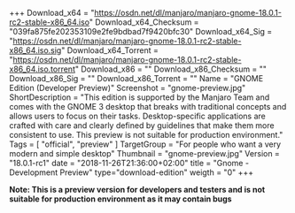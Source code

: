+++
Download_x64 = "https://osdn.net/dl/manjaro/manjaro-gnome-18.0.1-rc2-stable-x86_64.iso"
Download_x64_Checksum = "039fa875fe202353109e2fe9bdbad7f9420bfc30"
Download_x64_Sig = "https://osdn.net/dl/manjaro/manjaro-gnome-18.0.1-rc2-stable-x86_64.iso.sig"
Download_x64_Torrent = "https://osdn.net/dl/manjaro/manjaro-gnome-18.0.1-rc2-stable-x86_64.iso.torrent"
Download_x86 = ""
Download_x86_Checksum = ""
Download_x86_Sig = ""
Download_x86_Torrent = ""
Name = "GNOME Edition (Developer Preview)"
Screenshot = "gnome-preview.jpg"
ShortDescription = "This edition is supported by the Manjaro Team and comes with the GNOME 3 desktop that breaks with traditional concepts and allows users to focus on their tasks. Desktop-specific applications are crafted with care and clearly defined by guidelines that make them more consistent to use. This preview is not suitable for production environment."
Tags = [ "official", "preview" ]
TargetGroup = "For people who want a very modern and simple desktop"
Thumbnail = "gnome-preview.jpg"
Version = "18.0.1-rc1"
date = "2018-11-26T21:36:00+02:00"
title = "Gnome - Development Preview"
type="download-edition"
weigth = "0"
+++

**Note: This is a preview version for developers and testers and is not suitable for production environment as it may contain bugs**
